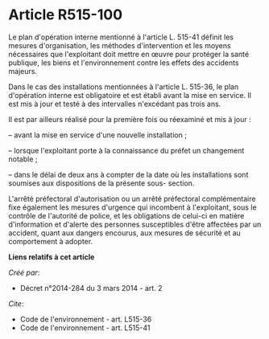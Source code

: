 # Article R515-100

Le plan d'opération interne mentionné à l'article L. 515-41 définit les mesures d'organisation, les méthodes d'intervention
et les moyens nécessaires que l'exploitant doit mettre en œuvre pour protéger la santé publique, les biens et l'environnement
contre les effets des accidents majeurs.

Dans le cas des installations mentionnées à l'article L. 515-36, le plan d'opération interne est obligatoire et est établi
avant la mise en service. Il est mis à jour et testé à des intervalles n'excédant pas trois ans.

Il est par ailleurs réalisé pour la première fois ou réexaminé et mis à jour :

– avant la mise en service d'une nouvelle installation ;

– lorsque l'exploitant porte à la connaissance du préfet un changement notable ;

– dans le délai de deux ans à compter de la date où les installations sont soumises aux dispositions de la présente sous-
section.

L'arrêté préfectoral d'autorisation ou un arrêté préfectoral complémentaire fixe également les mesures d'urgence qui
incombent à l'exploitant, sous le contrôle de l'autorité de police, et les obligations de celui-ci en matière d'information
et d'alerte des personnes susceptibles d'être affectées par un accident, quant aux dangers encourus, aux mesures de sécurité
et au comportement à adopter.

**Liens relatifs à cet article**

_Créé par_:

  - Décret n°2014-284 du 3 mars 2014 - art. 2

_Cite_:

  - Code de l'environnement - art. L515-36
  - Code de l'environnement - art. L515-41

